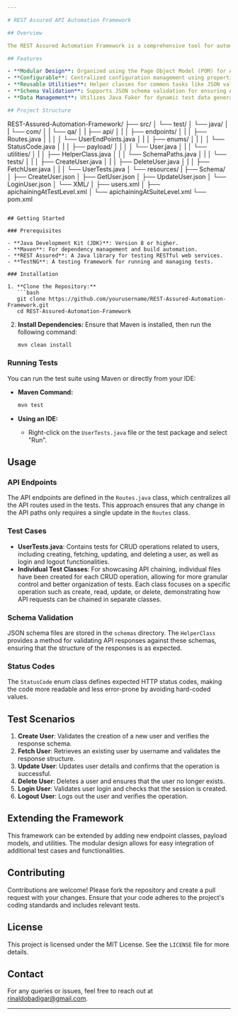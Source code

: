 ```yaml
---

# REST Assured API Automation Framework

## Overview

The REST Assured Automation Framework is a comprehensive tool for automating API testing using REST Assured, a popular Java library. This framework provides a clean and scalable structure that enables efficient API testing with reusable components, robust validation, and easy configuration management. The framework is designed to be extendable and easily maintainable, making it suitable for both small and large-scale API test automation projects.

## Features

- **Modular Design**: Organized using the Page Object Model (POM) for APIs, separating concerns and enhancing maintainability.
- **Configurable**: Centralized configuration management using properties files.
- **Reusable Utilities**: Helper classes for common tasks like JSON validation and response verification.
- **Schema Validation**: Supports JSON schema validation for ensuring API response structure.
- **Data Management**: Utilizes Java Faker for dynamic test data generation.

## Project Structure

```
REST-Assured-Automation-Framework/
├── src/
│   └── test/
│       └── java/
│       |   └── com/
│       |       └── qa/
│       |           ├── api/
│       |           │   ├── endpoints/
│       |           │       ├── Routes.java
│       |           │   │   └── UserEndPoints.java
│       |           │   ├── enums/
│       |           │   │   └── StatusCode.java
│       |           │   ├── payload/
│       |           │   │   └── User.java
│       |           │   └── utilities/
│       |           │       ├── HelperClass.java
│       |           │       └── SchemaPaths.java
│       |           │   └── tests/
│       |           │       ├── CreateUser.java
│       |           │       ├── DeleteUser.java
│       |           │       ├── FetchUser.java
│       |           │       └── UserTests.java
│       └── resources/
|           ├── Schema/
│               ├── CreateUser.json
│               ├── GetUser.json
│               ├── UpdateUser.json
│               └── LoginUser.json
│           └── XML/
│               ├── users.xml
│               ├── apichainingAtTestLevel.xml
│               └── apichainingAtSuiteLevel.xml
└── pom.xml
```

## Getting Started

### Prerequisites

- **Java Development Kit (JDK)**: Version 8 or higher.
- **Maven**: For dependency management and build automation.
- **REST Assured**: A Java library for testing RESTful web services.
- **TestNG**: A testing framework for running and managing tests.

### Installation

1. **Clone the Repository:**
   ```bash
   git clone https://github.com/yourusername/REST-Assured-Automation-Framework.git
   cd REST-Assured-Automation-Framework
   ```

2. **Install Dependencies:**
   Ensure that Maven is installed, then run the following command:
   ```bash
   mvn clean install
   ```

### Running Tests

You can run the test suite using Maven or directly from your IDE:

- **Maven Command:**
  ```bash
  mvn test
  ```

- **Using an IDE:**
  - Right-click on the `UserTests.java` file or the test package and select "Run".

## Usage

### API Endpoints

The API endpoints are defined in the `Routes.java` class, which centralizes all the API routes used in the tests. This approach ensures that any change in the API paths only requires a single update in the `Routes` class.

### Test Cases

- **UserTests.java**: Contains tests for CRUD operations related to users, including creating, fetching, updating, and deleting a user, as well as login and logout functionalities.
- **Individual Test Classes**: For showcasing API chaining, individual files have been created for each CRUD operation, allowing for more granular control and better organization of tests. Each class focuses on a specific operation such as create, read, update, or delete, demonstrating how API requests can be chained in separate classes.

### Schema Validation

JSON schema files are stored in the `schemas` directory. The `HelperClass` provides a method for validating API responses against these schemas, ensuring that the structure of the responses is as expected.

### Status Codes

The `StatusCode` enum class defines expected HTTP status codes, making the code more readable and less error-prone by avoiding hard-coded values.

## Test Scenarios

1. **Create User**: Validates the creation of a new user and verifies the response schema.
2. **Fetch User**: Retrieves an existing user by username and validates the response structure.
3. **Update User**: Updates user details and confirms that the operation is successful.
4. **Delete User**: Deletes a user and ensures that the user no longer exists.
5. **Login User**: Validates user login and checks that the session is created.
6. **Logout User**: Logs out the user and verifies the operation.

## Extending the Framework

This framework can be extended by adding new endpoint classes, payload models, and utilities. The modular design allows for easy integration of additional test cases and functionalities.

## Contributing

Contributions are welcome! Please fork the repository and create a pull request with your changes. Ensure that your code adheres to the project's coding standards and includes relevant tests.

## License

This project is licensed under the MIT License. See the `LICENSE` file for more details.

## Contact

For any queries or issues, feel free to reach out at rinaldobadigar@gmail.com.

---
```

